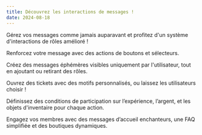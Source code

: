 ```yaml
---
title: Découvrez les interactions de messages !
date: 2024-08-18
---
```


Gérez vos messages comme jamais auparavant et profitez d'un système d'interactions de rôles amélioré !

Renforcez votre message avec des actions de boutons et sélecteurs.

Créez des messages éphémères visibles uniquement par l'utilisateur, tout en ajoutant ou retirant des rôles.

Ouvrez des tickets avec des motifs personnalisés, ou laissez les utilisateurs choisir !

Définissez des conditions de participation sur l’expérience, l’argent, et les objets d'inventaire pour chaque action.

Engagez vos membres avec des messages d’accueil enchanteurs, une FAQ simplifiée et des boutiques dynamiques.